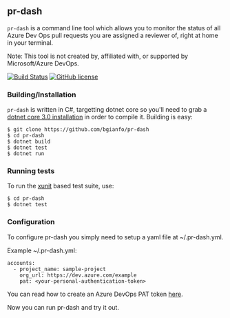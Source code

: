 pr-dash
----
`pr-dash` is a command line tool which allows you to monitor the status
of all Azure Dev Ops pull requests you are assigned a reviewer of, right
at home in your terminal.

Note: This tool is not created by, affiliated with, or supported by Microsoft/Azure DevOps.

[![Build Status](https://travis-ci.org/bgianfo/pr-dash.svg?branch=master)](https://travis-ci.org/bgianfo/pr-dash)
[![GitHub license](https://img.shields.io/github/license/bgianfo/pr-dash.svg)]()

### Building/Installation

`pr-dash` is written in C#, targetting dotnet core so you'll need to grab a
[dotnet core 3.0 installation](https://dotnet.microsoft.com/download/dotnet-core/3.0) in order to compile it.
Building is easy:

```
$ git clone https://github.com/bgianfo/pr-dash
$ cd pr-dash
$ dotnet build
$ dotnet test
$ dotnet run
```

### Running tests

To run the [xunit](https://xunit.net/) based test suite, use:

```
$ cd pr-dash
$ dotnet test
```

### Configuration

To configure pr-dash you simply need to setup a yaml file at ~/.pr-dash.yml.

Example ~/.pr-dash.yml:

```
accounts:
  - project_name: sample-project
    org_url: https://dev.azure.com/example
    pat: <your-personal-authentication-token>
```

You can read how to create an Azure DevOps PAT token [here](https://docs.microsoft.com/en-us/azure/devops/organizations/accounts/use-personal-access-tokens-to-authenticate?view=azure-devops).

Now you can run pr-dash and try it out.
